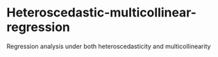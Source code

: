 # Heteroscedastic-multicollinear-regression
Regression analysis under both heteroscedasticity and multicollinearity
